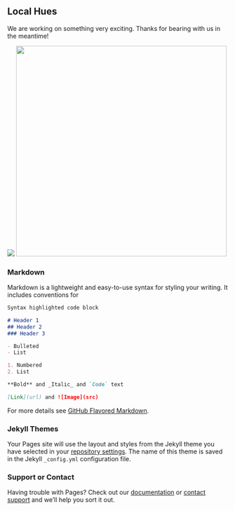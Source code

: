 ## Local Hues

We are working on something very exciting. Thanks for bearing with us in the meantime!

![](https://farm9.staticflickr.com/8117/8688025712_925a13d5a1_b.jpg)
<img src="https://farm9.staticflickr.com/8117/8688025712_925a13d5a1_b.jpg" width="480">




### Markdown

Markdown is a lightweight and easy-to-use syntax for styling your writing. It includes conventions for

```markdown
Syntax highlighted code block

# Header 1
## Header 2
### Header 3

- Bulleted
- List

1. Numbered
2. List

**Bold** and _Italic_ and `Code` text

[Link](url) and ![Image](src)
```

For more details see [GitHub Flavored Markdown](https://guides.github.com/features/mastering-markdown/).

### Jekyll Themes

Your Pages site will use the layout and styles from the Jekyll theme you have selected in your [repository settings](https://github.com/localhues/localhues.github.io/settings). The name of this theme is saved in the Jekyll `_config.yml` configuration file.

### Support or Contact

Having trouble with Pages? Check out our [documentation](https://docs.github.com/categories/github-pages-basics/) or [contact support](https://support.github.com/contact) and we’ll help you sort it out.
